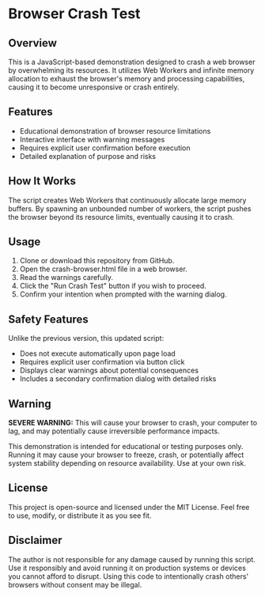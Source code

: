 # Browser Crash Test

## Overview
This is a JavaScript-based demonstration designed to crash a web browser by overwhelming its resources. It utilizes Web Workers and infinite memory allocation to exhaust the browser's memory and processing capabilities, causing it to become unresponsive or crash entirely.

## Features
- Educational demonstration of browser resource limitations
- Interactive interface with warning messages
- Requires explicit user confirmation before execution
- Detailed explanation of purpose and risks

## How It Works
The script creates Web Workers that continuously allocate large memory buffers. By spawning an unbounded number of workers, the script pushes the browser beyond its resource limits, eventually causing it to crash.

## Usage
1. Clone or download this repository from GitHub.
2. Open the crash-browser.html file in a web browser.
3. Read the warnings carefully.
4. Click the "Run Crash Test" button if you wish to proceed.
5. Confirm your intention when prompted with the warning dialog.

## Safety Features
Unlike the previous version, this updated script:
- Does not execute automatically upon page load
- Requires explicit user confirmation via button click
- Displays clear warnings about potential consequences
- Includes a secondary confirmation dialog with detailed risks

## Warning
**SEVERE WARNING:** This will cause your browser to crash, your computer to lag, and may potentially cause irreversible performance impacts.

This demonstration is intended for educational or testing purposes only. Running it may cause your browser to freeze, crash, or potentially affect system stability depending on resource availability. Use at your own risk.

## License
This project is open-source and licensed under the MIT License. Feel free to use, modify, or distribute it as you see fit.

## Disclaimer
The author is not responsible for any damage caused by running this script. Use it responsibly and avoid running it on production systems or devices you cannot afford to disrupt. Using this code to intentionally crash others' browsers without consent may be illegal.
